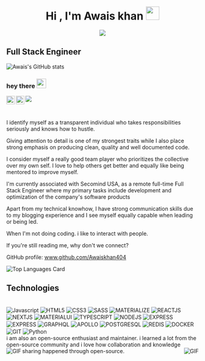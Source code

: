 <h1 align="center">Hi , I'm Awais khan <img src="https://media.giphy.com/media/hvRJCLFzcasrR4ia7z/giphy.gif" width="35"></h1>
<p align="center">
  <a href="https://github.com/DenverCoder1/readme-typing-svg"><img src="https://readme-typing-svg.herokuapp.com?lines=Full+Stack+Engineer;Security+Engineer;Penetration+Tester;DS%20|%20Exploit%20|%20ML%20SDeveloper;Programming%20Addict;In%20love%20new%20with computer&center=true&width=500&height=50"></a>
</p>






## Full Stack Engineer
![Awais's GitHub stats](https://github-readme-stats.vercel.app/api?username=Awaiskhan404&show_icons=true&theme=radical)

### hey there <img src="https://media.giphy.com/media/hvRJCLFzcasrR4ia7z/giphy.gif" width="25px">
<a href="https://www.instagram.com/awais_khan_officials/">
  <img align="left" alt="Awais's Instagram" width="22px" src="https://raw.githubusercontent.com/hussainweb/hussainweb/main/icons/instagram.png" />
</a>
<a href="https://www.linkedin.com/in/awaiskhan404/">
  <img align="left" alt="Awais's LinkedIN" width="22px" src="https://raw.githubusercontent.com/peterthehan/peterthehan/master/assets/linkedin.svg" />
</a>

![](https://visitor-badge.glitch.me/badge?page_id=Awaiskhan404.Awaiskhan404)

<br />

I identify myself as a transparent individual who takes responsibilities seriously and knows how to hustle.

Giving attention to detail is one of my strongest traits while I also place strong emphasis on producing clean, quality and well documented code. 

I consider myself a really good team player who prioritizes the collective over my own self. I love to help others get better and equally like being mentored to improve myself.

I'm currently associated with Secomind USA, as a remote full-time Full Stack Engineer where my primary tasks include development and optimization of the company's software products

Apart from my technical knowhow, I have strong communication skills due to my blogging experience and I see myself equally capable when leading or being led.

When I'm not doing coding. i like to interact with people.

If you're still reading me, why don't we connect?

GitHub profile: www.github.com/Awaiskhan404

![Top Languages Card](https://github-readme-stats.vercel.app/api/top-langs/?username=Awaiskhan404&layout=compact&theme=dark)


## Technologies

<div style="display: inline-block"><br />
    <img align="center" alt="Javascript" src="https://img.shields.io/badge/JavaScript-F7DF1E?style=for-the-badge&logo=javascript&logoColor=black" />
    <img align="center" alt="HTML5" src="https://img.shields.io/badge/HTML5-E34F26?style=for-the-badge&logo=html5&logoColor=white" />
    <img align="center" alt="CSS3" src="https://img.shields.io/badge/CSS3-1572B6?style=for-the-badge&logo=css3&logoColor=white" />
    <img align="center" alt="SASS" src="https://img.shields.io/badge/Sass-CC6699?style=for-the-badge&logo=sass&logoColor=white" />
    <img align="center" alt="MATERIALIZE" src="https://img.shields.io/badge/-materialize--css-ff69b4?style=for-the-badge&logo=materialize--css&logoColor=white" />
    <img align="center" alt="REACTJS" src="https://img.shields.io/badge/React-20232A?style=for-the-badge&logo=react&logoColor=61DAFB" />
    <img align="center" alt="NEXTJS" src="https://img.shields.io/badge/next.js-000000?style=for-the-badge&logo=nextdotjs&logoColor=white" />
    <img align="center" alt="MATERIALUI" src="https://img.shields.io/badge/Material--UI-0081CB?style=for-the-badge&logo=material-ui&logoColor=white" />
    <img align="center" alt="TYPESCRIPT" src="https://img.shields.io/badge/TypeScript-007ACC?style=for-the-badge&logo=typescript&logoColor=white" />
    <img align="center" alt="NODEJS" src="https://img.shields.io/badge/Node.js-43853D?style=for-the-badge&logo=node.js&logoColor=white" />   
    <img align="center"alt="EXPRESS" src="https://img.shields.io/badge/Express.js-404D59?style=for-the-badge" /> 
    <img align="center"alt="EXPRESS" src="https://img.shields.io/badge/nestjs-%23E0234E.svg?style=for-the-badge&logo=nestjs&logoColor=white" /> 
    <img align="center"alt="GRAPHQL" src="https://img.shields.io/badge/GraphQl-E10098?style=for-the-badge&logo=graphql&logoColor=white" /> 
    <img align="center"alt="APOLLO" src="https://img.shields.io/badge/Apollo%20GraphQL-311C87?&style=for-the-badge&logo=Apollo%20GraphQL&logoColor=white" />   
    <img align="center"alt="POSTGRESQL" src="https://img.shields.io/badge/PostgreSQL-316192?style=for-the-badge&logo=postgresql&logoColor=white" />  
    <img align="center"alt="REDIS" src="https://img.shields.io/badge/redis-%23DD0031.svg?&style=for-the-badge&logo=redis&logoColor=white" /> 
    <img align="center"alt="DOCKER" src="https://img.shields.io/badge/Docker-2CA5E0?style=for-the-badge&logo=docker&logoColor=white" />
    <img align="center"alt="GIT" src="https://img.shields.io/badge/Git-F05032?style=for-the-badge&logo=git&logoColor=white" />
    <img align="center"alt="Python" src="https://img.shields.io/badge/Python-3776AB?style=for-the-badge&logo=python&logoColor=white" />           
</div>
<br/>
i am also an open-source enthusiast and maintainer. i learned a lot from the open-source community and i love how collaboration and knowledge sharing happened through open-source.


<img align="right" alt="GIF" src="https://c.tenor.com/GfSX-u7VGM4AAAAC/coding.gif"  />
<img align="left" alt="GIF" src="https://64.media.tumblr.com/33cec5fffbef6cf57aed4e538a85407c/tumblr_onxl2newUq1w05w8zo1_500.gifv" /> 
